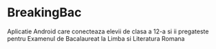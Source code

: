 # BreakingBac
Aplicatie Android care conecteaza elevii de clasa a 12-a si ii pregateste pentru Examenul de Bacalaureat la Limba si Literatura Romana
